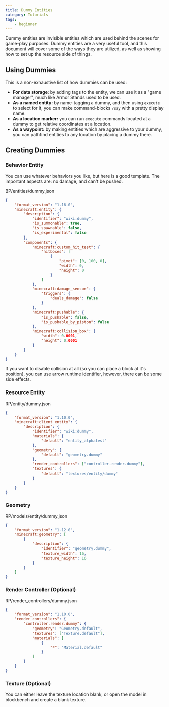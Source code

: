 ```yaml
---
title: Dummy Entities
category: Tutorials
tags:
    - beginner
---
```


Dummy entities are invisible entities which are used behind the scenes for game-play purposes. Dummy entities are a very useful tool, and this document will cover some of the ways they are utilized, as well as showing how to set up the resource side of things.

## Using Dummies

This is a non-exhaustive list of how dummies can be used:

-   **For data storage**: by adding tags to the entity, we can use it as a "game manager", much like Armor Stands used to be used.
-   **As a named entity:** by name-tagging a dummy, and then using `execute` to select for it, you can make command-blocks `/say` with a pretty display name.
-   **As a location marker:** you can run `execute` commands located at a dummy to get relative coordinates at a location.
-   **As a waypoint:** by making entities which are aggressive to your dummy, you can pathfind entities to any location by placing a dummy there.

## Creating Dummies

### Behavior Entity

You can use whatever behaviors you like, but here is a good template. The important aspects are: no damage, and can't be pushed.

<CodeHeader>BP/entities/dummy.json</CodeHeader>

```json
{
	"format_version": "1.16.0",
	"minecraft:entity": {
		"description": {
			"identifier": "wiki:dummy",
			"is_summonable": true,
			"is_spawnable": false,
			"is_experimental": false
		},
		"components": {
			"minecraft:custom_hit_test": {
				"hitboxes": [
					{
						"pivot": [0, 100, 0],
						"width": 0,
						"height": 0
					}
				]
			},
			"minecraft:damage_sensor": {
				"triggers": {
					"deals_damage": false
				}
			},
			"minecraft:pushable": {
				"is_pushable": false,
				"is_pushable_by_piston": false
			},
			"minecraft:collision_box": {
				"width": 0.0001,
				"height": 0.0001
			}
		}
	}
}
```

If you want to disable collision at all (so you can place a block at it's position), you can use arrow runtime identifier, however, there can be some side effects.

### Resource Entity

<CodeHeader>RP/entity/dummy.json</CodeHeader>

```json
{
	"format_version": "1.10.0",
	"minecraft:client_entity": {
		"description": {
			"identifier": "wiki:dummy",
			"materials": {
				"default": "entity_alphatest"
			},
			"geometry": {
				"default": "geometry.dummy"
			},
			"render_controllers": ["controller.render.dummy"],
			"textures": {
				"default": "textures/entity/dummy"
			}
		}
	}
}
```

### Geometry

<CodeHeader>RP/models/entity/dummy.json</CodeHeader>

```json
{
	"format_version": "1.12.0",
	"minecraft:geometry": [
		{
			"description": {
				"identifier": "geometry.dummy",
				"texture_width": 16,
				"texture_height": 16
			}
		}
	]
}
```

### Render Controller (Optional)

<CodeHeader>RP/render_controllers/dummy.json</CodeHeader>

```json
{
	"format_version": "1.10.0",
	"render_controllers": {
		"controller.render.dummy": {
			"geometry": "Geometry.default",
			"textures": ["Texture.default"],
			"materials": [
				{
					"*": "Material.default"
				}
			]
		}
	}
}
```

### Texture (Optional)

You can either leave the texture location blank, or open the model in blockbench and create a blank texture.
